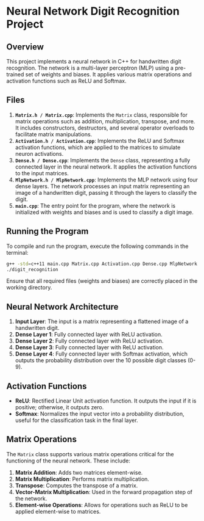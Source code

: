 # Neural Network Digit Recognition Project

## Overview
This project implements a neural network in C++ for handwritten digit recognition. The network is a multi-layer perceptron (MLP) using a pre-trained set of weights and biases. It applies various matrix operations and activation functions such as ReLU and Softmax.

## Files
1. **`Matrix.h / Matrix.cpp`**: Implements the `Matrix` class, responsible for matrix operations such as addition, multiplication, transpose, and more. It includes constructors, destructors, and several operator overloads to facilitate matrix manipulations.
2. **`Activation.h / Activation.cpp`**: Implements the ReLU and Softmax activation functions, which are applied to the matrices to simulate neuron activations.
3. **`Dense.h / Dense.cpp`**: Implements the `Dense` class, representing a fully connected layer in the neural network. It applies the activation functions to the input matrices.
4. **`MlpNetwork.h / MlpNetwork.cpp`**: Implements the MLP network using four dense layers. The network processes an input matrix representing an image of a handwritten digit, passing it through the layers to classify the digit.
5. **`main.cpp`**: The entry point for the program, where the network is initialized with weights and biases and is used to classify a digit image.

## Running the Program

To compile and run the program, execute the following commands in the terminal:

```bash
g++ -std=c++11 main.cpp Matrix.cpp Activation.cpp Dense.cpp MlpNetwork.cpp -o digit_recognition
./digit_recognition
```
Ensure that all required files (weights and biases) are correctly placed in the working directory.

## Neural Network Architecture

1. **Input Layer**: The input is a matrix representing a flattened image of a handwritten digit.
2. **Dense Layer 1**: Fully connected layer with ReLU activation.
3. **Dense Layer 2**: Fully connected layer with ReLU activation.
4. **Dense Layer 3**: Fully connected layer with ReLU activation.
5. **Dense Layer 4**: Fully connected layer with Softmax activation, which outputs the probability distribution over the 10 possible digit classes (0-9).

## Activation Functions

- **ReLU**: Rectified Linear Unit activation function. It outputs the input if it is positive; otherwise, it outputs zero.
- **Softmax**: Normalizes the input vector into a probability distribution, useful for the classification task in the final layer.


## Matrix Operations

The `Matrix` class supports various matrix operations critical for the functioning of the neural network. These include:

1. **Matrix Addition**: Adds two matrices element-wise.
2. **Matrix Multiplication**: Performs matrix multiplication.
3. **Transpose**: Computes the transpose of a matrix.
4. **Vector-Matrix Multiplication**: Used in the forward propagation step of the network.
5. **Element-wise Operations**: Allows for operations such as ReLU to be applied element-wise to matrices.
